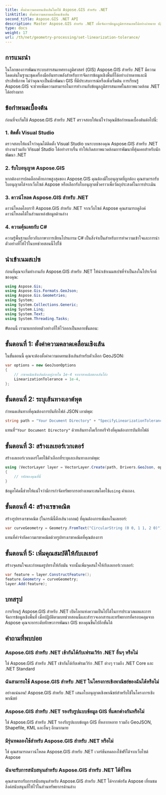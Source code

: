 ```yaml
---
title: ตั้งค่าความอดทนเชิงเส้นโดยใช้ Aspose.GIS สำหรับ .NET
linktitle: ตั้งค่าความคลาดเคลื่อนเชิงเส้น
second_title: Aspose.GIS .NET API
description: Master Aspose.GIS สำหรับ .NET เพื่อจัดการข้อมูลภูมิสารสนเทศได้อย่างง่ายดาย ปฏิบัติตามบทช่วยสอนทีละขั้นตอนนี้และปลดล็อกศักยภาพสูงสุดของการพัฒนา GIS ใน .NET
type: docs
weight: 17
url: /th/net/geometry-processing/set-linearization-tolerance/
---
```

## การแนะนำ
ในโลกของการพัฒนาระบบสารสนเทศทางภูมิศาสตร์ (GIS) Aspose.GIS สำหรับ .NET มีความโดดเด่นในฐานะชุดเครื่องมืออันทรงพลังสำหรับการจัดการข้อมูลเชิงพื้นที่ได้อย่างง่ายดายและมีประสิทธิภาพ ไม่ว่าคุณจะเป็นนักพัฒนา GIS ที่มีประสบการณ์หรือเพิ่งเริ่มต้น การเรียนรู้ Aspose.GIS จะช่วยเพิ่มความสามารถในการทำงานกับข้อมูลภูมิสารสนเทศในสภาพแวดล้อม .NET ได้อย่างมาก
## ข้อกำหนดเบื้องต้น
ก่อนที่จะเริ่มใช้ Aspose.GIS สำหรับ .NET ตรวจสอบให้แน่ใจว่าคุณมีข้อกำหนดเบื้องต้นต่อไปนี้:
### 1. ติดตั้ง Visual Studio
ตรวจสอบให้แน่ใจว่าคุณได้ติดตั้ง Visual Studio บนระบบของคุณ Aspose.GIS สำหรับ .NET ทำงานร่วมกับ Visual Studio ได้อย่างราบรื่น ทำให้เกิดสภาพแวดล้อมการพัฒนาที่คุ้นเคยสำหรับนักพัฒนา .NET
### 2. รับใบอนุญาต Aspose.GIS
หากต้องการปลดล็อกศักยภาพสูงสุดของ Aspose.GIS คุณต้องมีใบอนุญาตที่ถูกต้อง คุณสามารถรับใบอนุญาตได้จากเว็บไซต์ Aspose หรือเลือกรับใบอนุญาตชั่วคราวเพื่อวัตถุประสงค์ในการประเมิน
### 3. ดาวน์โหลด Aspose.GIS สำหรับ .NET
ดาวน์โหลดไลบรารี Aspose.GIS สำหรับ .NET จากเว็บไซต์ Aspose คุณสามารถดูลิงค์ดาวน์โหลดได้ในส่วนแหล่งข้อมูลด้านล่าง
### 4. ความคุ้นเคยกับ C#
ความรู้พื้นฐานเกี่ยวกับภาษาการเขียนโปรแกรม C# เป็นสิ่งจำเป็นสำหรับการทำความเข้าใจและการนำตัวอย่างที่ให้ไว้ในบทช่วยสอนนี้ไปใช้

## นำเข้าเนมสเปซ
ก่อนที่คุณจะเริ่มทำงานกับ Aspose.GIS สำหรับ .NET ให้นำเข้าเนมสเปซที่จำเป็นลงในโปรเจ็กต์ของคุณ:
```csharp
using Aspose.Gis;
using Aspose.Gis.Formats.GeoJson;
using Aspose.Gis.Geometries;
using System;
using System.Collections.Generic;
using System.Linq;
using System.Text;
using System.Threading.Tasks;
```
#ตอนนี้ เรามาแยกย่อยตัวอย่างที่ให้ไว้ออกเป็นหลายขั้นตอน:
## ขั้นตอนที่ 1: ตั้งค่าความคลาดเคลื่อนเชิงเส้น
ในขั้นตอนนี้ คุณจะต้องตั้งค่าความอดทนเชิงเส้นสำหรับตัวเลือก GeoJSON:
```csharp
var options = new GeoJsonOptions
{
    // เรขาคณิตเชิงเส้นต้องอยู่ภายใน 1e-4 จากเรขาคณิตของเส้นโค้ง
    LinearizationTolerance = 1e-4,
};
```
## ขั้นตอนที่ 2: ระบุเส้นทางเอาต์พุต
กำหนดเส้นทางที่คุณต้องการบันทึกไฟล์ JSON เอาต์พุต:
```csharp
string path = "Your Document Directory" + "SpecifyLinearizationTolerance_out.json";
```
 แทนที่`"Your Document Directory"` ด้วยเส้นทางไดเร็กทอรีจริงที่คุณต้องการบันทึกไฟล์
## ขั้นตอนที่ 3: สร้างเลเยอร์เวกเตอร์
สร้างเลเยอร์เวกเตอร์โดยใช้ตัวเลือกที่ระบุและเส้นทางเอาต์พุต:
```csharp
using (VectorLayer layer = VectorLayer.Create(path, Drivers.GeoJson, options))
{
    // รหัสของคุณที่นี่
}
```
 ข้อมูลโค้ดนี้ช่วยให้แน่ใจว่ามีการกำจัดทรัพยากรอย่างเหมาะสมโดยใช้`using` คำแถลง.
## ขั้นตอนที่ 4: สร้างเรขาคณิต
สร้างรูปทรงเรขาคณิต (ในกรณีนี้คือเส้นวงกลม) ที่คุณต้องการเพิ่มลงในเลเยอร์:
```csharp
var curveGeometry = Geometry.FromText("CircularString (0 0, 1 1, 2 0)");
```
แทนที่คำจำกัดความเรขาคณิตด้วยรูปทรงเรขาคณิตที่คุณต้องการ
## ขั้นตอนที่ 5: เพิ่มคุณสมบัติให้กับเลเยอร์
สร้างจุดสนใจและกำหนดรูปทรงให้กับมัน จากนั้นเพิ่มจุดสนใจให้กับเลเยอร์เวกเตอร์:
```csharp
var feature = layer.ConstructFeature();
feature.Geometry = curveGeometry;
layer.Add(feature);
```

## บทสรุป
การเรียนรู้ Aspose.GIS สำหรับ .NET เปิดโลกแห่งความเป็นไปได้ในการประมวลผลและการจัดการข้อมูลเชิงพื้นที่ เมื่อปฏิบัติตามบทช่วยสอนนี้และสำรวจเอกสารและทรัพยากรที่ครอบคลุมจาก Aspose คุณจะยกระดับทักษะการพัฒนา GIS ของคุณขึ้นไปอีกขั้นได้
## คำถามที่พบบ่อย
### Aspose.GIS สำหรับ .NET เข้ากันได้กับเฟรมเวิร์ก .NET อื่นๆ หรือไม่
ใช่ Aspose.GIS สำหรับ .NET เข้ากันได้กับเฟรมเวิร์ก .NET ต่างๆ รวมถึง .NET Core และ .NET Standard
### ฉันสามารถใช้ Aspose.GIS สำหรับ .NET ในโครงการเชิงพาณิชย์ของฉันได้หรือไม่
อย่างแน่นอน! Aspose.GIS สำหรับ .NET เสนอใบอนุญาตเชิงพาณิชย์สำหรับใช้ในโครงการเชิงพาณิชย์
### Aspose.GIS สำหรับ .NET รองรับรูปแบบข้อมูล GIS ที่แตกต่างกันหรือไม่
ใช่ Aspose.GIS สำหรับ .NET รองรับรูปแบบข้อมูล GIS ที่หลากหลาย รวมถึง GeoJSON, Shapefile, KML และอื่นๆ อีกมากมาย
### มีรุ่นทดลองใช้สำหรับ Aspose.GIS สำหรับ .NET หรือไม่
ใช่ คุณสามารถดาวน์โหลด Aspose.GIS สำหรับ .NET เวอร์ชันทดลองใช้ฟรีได้จากเว็บไซต์ Aspose
### ฉันจะรับการสนับสนุนสำหรับ Aspose.GIS สำหรับ .NET ได้ที่ไหน
คุณสามารถรับการสนับสนุนสำหรับ Aspose.GIS สำหรับ .NET ได้จากฟอรัม Aspose เยี่ยมชมลิงค์สนับสนุนที่ให้ไว้ในส่วนทรัพยากรด้านล่าง